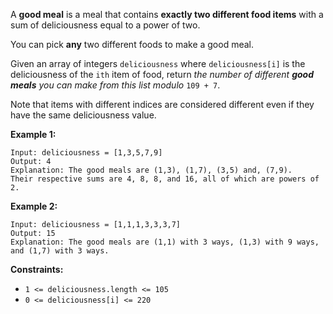 A **good meal** is a meal that contains **exactly two different food items**
with a sum of deliciousness equal to a power of two.

You can pick **any** two different foods to make a good meal.

Given an array of integers `deliciousness` where `deliciousness[i]` is the
deliciousness of the `i​​​​​​th​​​​`​​​​ item of food, return _the number of
different **good meals** you can make from this list modulo_ `109 + 7`.

Note that items with different indices are considered different even if they
have the same deliciousness value.



**Example 1:**

    
    
    Input: deliciousness = [1,3,5,7,9]
    Output: 4
    Explanation: The good meals are (1,3), (1,7), (3,5) and, (7,9).
    Their respective sums are 4, 8, 8, and 16, all of which are powers of 2.
    

**Example 2:**

    
    
    Input: deliciousness = [1,1,1,3,3,3,7]
    Output: 15
    Explanation: The good meals are (1,1) with 3 ways, (1,3) with 9 ways, and (1,7) with 3 ways.



**Constraints:**

  * `1 <= deliciousness.length <= 105`
  * `0 <= deliciousness[i] <= 220`

